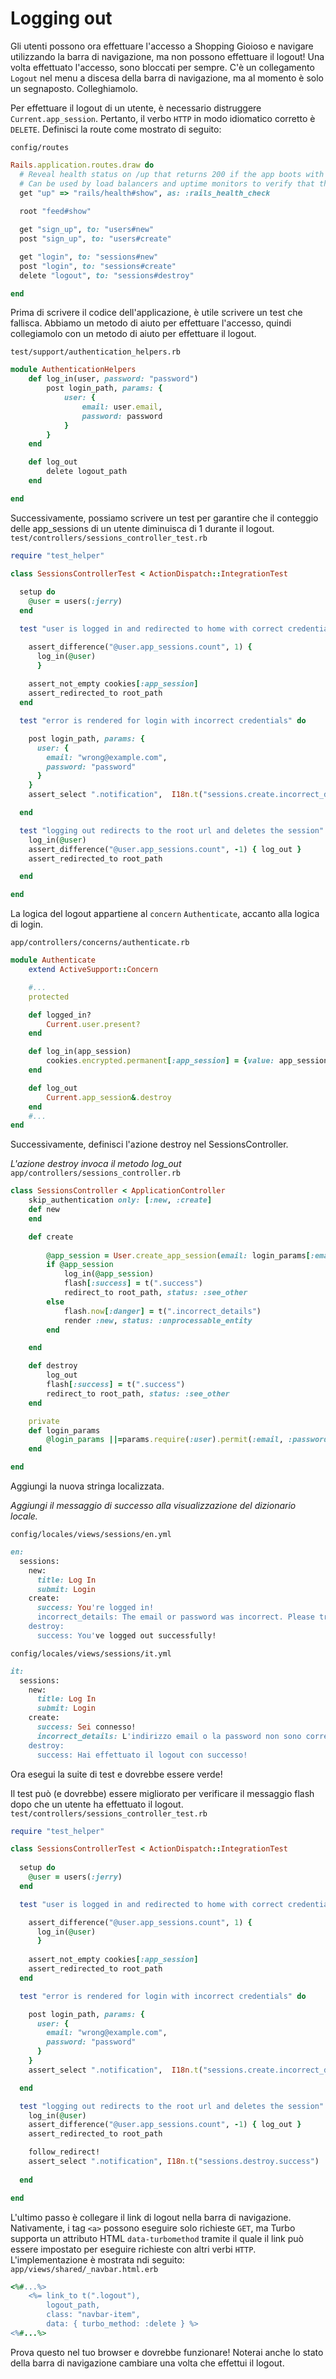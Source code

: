# Logging out
Gli utenti possono ora effettuare l'accesso a Shopping Gioioso e navigare utilizzando la barra di navigazione, ma non possono effettuare il logout! Una volta effettuato l'accesso, sono bloccati per sempre. C'è un collegamento `Logout` nel menu a discesa della barra di navigazione, ma al momento è solo un segnaposto. Colleghiamolo.

Per effettuare il logout di un utente, è necessario distruggere `Current.app_session`. Pertanto, il verbo `HTTP` in modo idiomatico corretto è `DELETE`. Definisci la route come mostrato di seguito:

`config/routes`
```ruby
Rails.application.routes.draw do
  # Reveal health status on /up that returns 200 if the app boots with no exceptions, otherwise 500.
  # Can be used by load balancers and uptime monitors to verify that the app is live.
  get "up" => "rails/health#show", as: :rails_health_check
  
  root "feed#show"

  get "sign_up", to: "users#new"
  post "sign_up", to: "users#create"

  get "login", to: "sessions#new"
  post "login", to: "sessions#create"
  delete "logout", to: "sessions#destroy"

end
```
Prima di scrivere il codice dell'applicazione, è utile scrivere un test che fallisca. Abbiamo un metodo di aiuto per effettuare l'accesso, quindi collegiamolo con un metodo di aiuto per effettuare il logout.

`test/support/authentication_helpers.rb`

```ruby
module AuthenticationHelpers
    def log_in(user, password: "password")
        post login_path, params: {
            user: {
                email: user.email,
                password: password
            }
        }
    end

    def log_out
        delete logout_path
    end

end
```
Successivamente, possiamo scrivere un test per garantire che il conteggio delle app_sessions di un utente diminuisca di 1 durante il logout.
`test/controllers/sessions_controller_test.rb`
```ruby
require "test_helper"

class SessionsControllerTest < ActionDispatch::IntegrationTest
  
  setup do
    @user = users(:jerry)
  end

  test "user is logged in and redirected to home with correct credentials" do

    assert_difference("@user.app_sessions.count", 1) {
      log_in(@user)
      }
      
    assert_not_empty cookies[:app_session]
    assert_redirected_to root_path
  end

  test "error is rendered for login with incorrect credentials" do

    post login_path, params: {
      user: {
        email: "wrong@example.com",
        password: "password"
      }
    }
    assert_select ".notification",  I18n.t("sessions.create.incorrect_details")

  end

  test "logging out redirects to the root url and deletes the session" do
    log_in(@user)
    assert_difference("@user.app_sessions.count", -1) { log_out }
    assert_redirected_to root_path

  end

end

```

La logica del logout appartiene al `concern` `Authenticate`, accanto alla logica di login.

`app/controllers/concerns/authenticate.rb`

```ruby
module Authenticate
    extend ActiveSupport::Concern

    #...
    protected

    def logged_in?
        Current.user.present?
    end

    def log_in(app_session)
        cookies.encrypted.permanent[:app_session] = {value: app_session.to_h}
    end

    def log_out
        Current.app_session&.destroy
    end
    #...
end

```
Successivamente, definisci l'azione destroy nel SessionsController.

*L'azione destroy invoca il metodo log_out*
`app/controllers/sessions_controller.rb`

```ruby
class SessionsController < ApplicationController
    skip_authentication only: [:new, :create]
    def new
    end

    def create
        
        @app_session = User.create_app_session(email: login_params[:email],password: login_params[:password])
        if @app_session
            log_in(@app_session)
            flash[:success] = t(".success")
            redirect_to root_path, status: :see_other
        else
            flash.now[:danger] = t(".incorrect_details")
            render :new, status: :unprocessable_entity
        end

    end

    def destroy
        log_out
        flash[:success] = t(".success")
        redirect_to root_path, status: :see_other
    end

    private
    def login_params
        @login_params ||=params.require(:user).permit(:email, :password)
    end

end

```

Aggiungi la nuova stringa localizzata.

*Aggiungi il messaggio di successo alla visualizzazione del dizionario locale.*

`config/locales/views/sessions/en.yml`
```ruby
en: 
  sessions:
    new:
      title: Log In
      submit: Login
    create:
      success: You're logged in!
      incorrect_details: The email or password was incorrect. Please try again.
    destroy:
      success: You've logged out successfully!
```
`config/locales/views/sessions/it.yml`

```ruby
it: 
  sessions:
    new:
      title: Log In
      submit: Login
    create:
      success: Sei connesso!
      incorrect_details: L'indirizzo email o la password non sono corretti. Per favore, riprova.
    destroy:
      success: Hai effettuato il logout con successo!
```


Ora esegui la suite di test e dovrebbe essere verde!

Il test può (e dovrebbe) essere migliorato per verificare il messaggio flash dopo che un utente ha effettuato il logout.
`test/controllers/sessions_controller_test.rb`

```ruby
require "test_helper"

class SessionsControllerTest < ActionDispatch::IntegrationTest
  
  setup do
    @user = users(:jerry)
  end

  test "user is logged in and redirected to home with correct credentials" do

    assert_difference("@user.app_sessions.count", 1) {
      log_in(@user)
      }
      
    assert_not_empty cookies[:app_session]
    assert_redirected_to root_path
  end

  test "error is rendered for login with incorrect credentials" do

    post login_path, params: {
      user: {
        email: "wrong@example.com",
        password: "password"
      }
    }
    assert_select ".notification",  I18n.t("sessions.create.incorrect_details")

  end

  test "logging out redirects to the root url and deletes the session" do
    log_in(@user)
    assert_difference("@user.app_sessions.count", -1) { log_out }
    assert_redirected_to root_path

    follow_redirect!
    assert_select ".notification", I18n.t("sessions.destroy.success")
    
  end

end
```

L'ultimo passo è collegare il link di logout nella barra di navigazione. Nativamente, i tag `<a>` possono eseguire solo richieste `GET`, ma Turbo supporta un attributo HTML `data-turbomethod` tramite il quale il link può essere impostato per eseguire richieste con altri verbi `HTTP`. L'implementazione è mostrata ndi seguito:
`app/views/shared/_navbar.html.erb`

```ruby
<%#...%>
    <%= link_to t(".logout"),
        logout_path,
        class: "navbar-item",
        data: { turbo_method: :delete } %>
<%#...%>
```

Prova questo nel tuo browser e dovrebbe funzionare! Noterai anche lo stato della barra di navigazione cambiare una volta che effettui il logout.

